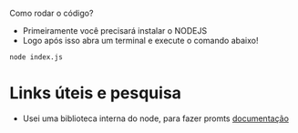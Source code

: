 Como rodar o código?

- Primeiramente você precisará instalar o NODEJS
- Logo após isso abra um terminal e execute o comando abaixo!

```
node index.js
```

# Links úteis e pesquisa

- Usei uma biblioteca interna do node, para fazer promts [documentação](https://nodejs.org/en/learn/command-line/accept-input-from-the-command-line-in-nodejs)
